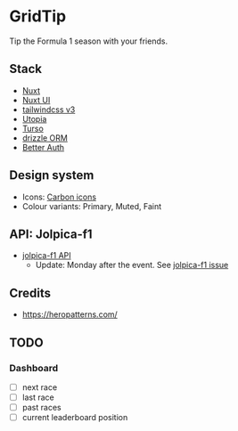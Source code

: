 # GridTip

Tip the Formula 1 season with your friends.

## Stack

- [Nuxt](https://nuxt.com/)
- [Nuxt UI](https://ui.nuxt.com/getting-started)
- [tailwindcss v3](https://v3.tailwindcss.com/)
- [Utopia](https://utopia.fyi/)
- [Turso](https://turso.tech/)
- [drizzle ORM](https://orm.drizzle.team/)
- [Better Auth](https://better-auth.vercel.app/)

## Design system

- Icons: [Carbon icons](https://icones.js.org/collection/carbon)
- Colour variants: Primary, Muted, Faint

## API: Jolpica-f1

- [jolpica-f1 API](https://github.com/jolpica/jolpica-f1/blob/main/docs/README.md)
  - Update: Monday after the event. See [jolpica-f1 issue](https://github.com/jolpica/jolpica-f1/discussions/95?sort=new)

## Credits

- https://heropatterns.com/

## TODO

### Dashboard

- [ ] next race
- [ ] last race
- [ ] past races
- [ ] current leaderboard position
